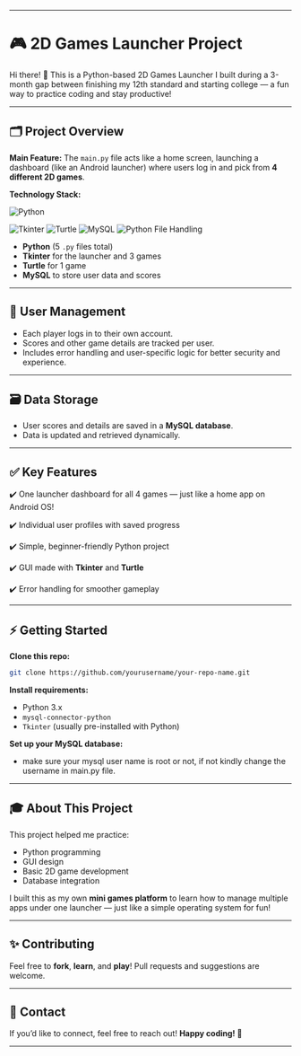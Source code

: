 
---

# 🎮 2D Games Launcher Project

Hi there! 👋
This is a Python-based 2D Games Launcher I built during a 3-month gap between finishing my 12th standard and starting college — a fun way to practice coding and stay productive!

---

## 🗂️ Project Overview

**Main Feature:**
The `main.py` file acts like a home screen, launching a dashboard (like an Android launcher) where users log in and pick from **4 different 2D games**.

**Technology Stack:**

![Python](https://img.shields.io/badge/Python-3776AB?style=flat&logo=python&logoColor=white)

![Tkinter](https://img.shields.io/badge/Tkinter-GUI%20Library-blue?style=flat)
![Turtle](https://img.shields.io/badge/Turtle-Graphics-26C281?style=flat)
![MySQL](https://img.shields.io/badge/MySQL-4479A1?style=flat&logo=mysql&logoColor=white)
![Python File Handling](https://img.shields.io/badge/Python-File%20Handling-yellow?style=flat&logo=python&logoColor=white)

* **Python** (5 `.py` files total)
* **Tkinter** for the launcher and 3 games
* **Turtle** for 1 game
* **MySQL** to store user data and scores

---

## 👥 User Management

* Each player logs in to their own account.
* Scores and other game details are tracked per user.
* Includes error handling and user-specific logic for better security and experience.

---

## 🗃️ Data Storage

* User scores and details are saved in a **MySQL database**.
* Data is updated and retrieved dynamically.

---

## ✅ Key Features

✔️ One launcher dashboard for all 4 games — just like a home app on Android OS!

✔️ Individual user profiles with saved progress

✔️ Simple, beginner-friendly Python project

✔️ GUI made with **Tkinter** and **Turtle**

✔️ Error handling for smoother gameplay

---

## ⚡ Getting Started

**Clone this repo:**

```bash
git clone https://github.com/yourusername/your-repo-name.git
```

**Install requirements:**

* Python 3.x
* `mysql-connector-python`
* `Tkinter` (usually pre-installed with Python)

**Set up your MySQL database:**

* make sure your mysql user name is root or not, if not kindly change the username in main.py file.
  
---

## 🎓 About This Project

This project helped me practice:

* Python programming
* GUI design
* Basic 2D game development
* Database integration

I built this as my own **mini games platform** to learn how to manage multiple apps under one launcher — just like a simple operating system for fun!

---

## ✨ Contributing

Feel free to **fork**, **learn**, and **play**!
Pull requests and suggestions are welcome.

---

## 📧 Contact

If you’d like to connect, feel free to reach out!
**Happy coding! 🚀**

---

